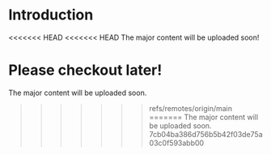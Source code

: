 # Introduction

<<<<<<< HEAD
<<<<<<< HEAD
The major content will be uploaded soon!

Please checkout later!
=======
The major content will be uploaded soon.
>>>>>>> refs/remotes/origin/main
=======
The major content will be uploaded soon.
>>>>>>> 7cb04ba386d756b5b42f03de75a03c0f593abb00
